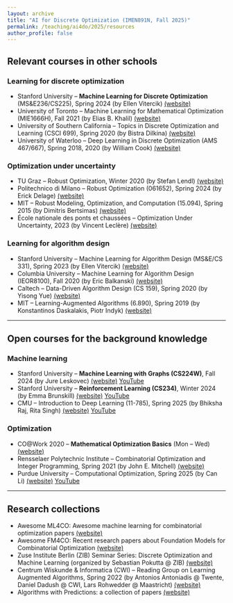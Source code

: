 ```yaml
---
layout: archive
title: "AI for Discrete Optimization (IMEN891N, Fall 2025)"
permalink: /teaching/ai4do/2025/resources
author_profile: false
---
```


## Relevant courses in other schools

### Learning for discrete optimization

- Stanford University – **Machine Learning for Discrete Optimization** (MS&E236/CS225), Spring 2024 (by Ellen Vitercik) [(website)](https://vitercik.github.io/ml4do/)  
- University of Toronto – Machine Learning for Mathematical Optimization (MIE1666H), Fall 2021 (by Elias B. Khalil) [(website)](https://utoronto-ml4opt.github.io/2021/)  
- University of Southern California – Topics in Discrete Optimization and Learning (CSCI 699), Spring 2020 (by Bistra Dilkina) [(website)](https://web-app.usc.edu/soc/syllabus/20201/30126.pdf)  
- University of Waterloo – Deep Learning in Discrete Optimization (AMS 467/667), Spring 2018, 2020 (by William Cook) [(website)](https://www.math.uwaterloo.ca/~bico/co759/2020/index.html)  

### Optimization under uncertainty

- TU Graz – Robust Optimization, Winter 2020 (by Stefan Lendl) [(website)](https://www.math.tugraz.at/~lendl/2020-ro/)  
- Politechnico di Milano – Robust Optimization (061652), Spring 2024 (by Erick Delage) [(website)](https://erickdelage.github.io/061652_ROBUST_OPTIMIZATION/)  
- MIT – Robust Modeling, Optimization, and Computation (15.094), Spring 2015 (by Dimitris Bertsimas) [(website)](https://stellar.mit.edu/S/course/15/sp15/15.094/index.html)  
- École nationale des ponts et chaussées – Optimization Under Uncertainty, 2023 (by Vincent Leclère) [(website)](https://leclere.github.io/teaching/MPRO)  

### Learning for algorithm design

- Stanford University – Machine Learning for Algorithm Design (MS&E/CS 331), Spring 2023 (by Ellen Vitercik) [(website)](https://vitercik.github.io/ml4algs/)  
- Columbia University – Machine Learning for Algorithm Design (IEOR8100), Fall 2020 (by Eric Balkanski) [(website)](https://mla-fall20.ericbalkanski.com/)  
- Caltech – Data-Driven Algorithm Design (CS 159), Spring 2020 (by Yisong Yue) [(website)](https://sites.google.com/view/cs-159-spring-2020/home)  
- MIT – Learning-Augmented Algorithms (6.890), Spring 2019 (by Konstantinos Daskalakis, Piotr Indyk) [(website)](https://stellar.mit.edu/S/course/6/sp19/6.890/materials.html)  

---

## Open courses for the background knowledge

### Machine learning

- Stanford University – **Machine Learning with Graphs (CS224W)**, Fall 2024 (by Jure Leskovec) [(website)](https://web.stanford.edu/class/cs224w/) [YouTube](https://www.youtube.com/playlist?list=PLoROMvodv4rPLKxIpqhjhPgdQy7imNkDn)  
- Stanford University – **Reinforcement Learning (CS234)**, Winter 2024 (by Emma Brunskill) [(website)](https://web.stanford.edu/class/cs234/CS234Spr2024/index.html) [YouTube](https://www.youtube.com/playlist?list=PLoROMvodv4rN4wG6Nk6sNpTEbuOSosZdX)  
- CMU – Introduction to Deep Learning (11-785), Spring 2025 (by Bhiksha Raj, Rita Singh) [(website)](https://deeplearning.cs.cmu.edu/S25/index.html) [YouTube](https://www.youtube.com/playlist?list=PLp-0K3kfddPylfHM6O3cBkRGdSW3m6n1C)  

### Optimization

- CO@Work 2020 – **Mathematical Optimization Basics** (Mon – Wed) [(website)](https://co-at-work.zib.de/berlin2020/)
- Rensselaer Polytechnic Institute – Combinatorial Optimization and Integer Programming, Spring 2021 (by John E. Mitchell) [(website)](https://mitchjrpi.github.io/matp6620/)  
- Purdue University – Computational Optimization, Spring 2025 (by Can Li) [(website)](https://canli1.github.io/courses) [YouTube](https://www.youtube.com/playlist?list=PLY55ZtPLwJDzxvac88eR_Oxyb3d-Cf5qx)  

---

## Research collections

- Awesome ML4CO: Awesome machine learning for combinatorial optimization papers [(website)](https://github.com/Thinklab-SJTU/awesome-ml4co)  
- Awesome FM4CO: Recent research papers about Foundation Models for Combinatorial Optimization [(website)](https://github.com/ai4co/awesome-fm4co)  
- Zuse Institute Berlin (ZIB) Seminar Series: Discrete Optimization and Machine Learning (organized by Sebastian Pokutta @ ZIB) [(website)](https://sites.google.com/view/seminardoml-sose2021/sose-2025)  
- Centrum Wiskunde & Informatica (CWI) – Reading Group on Learning Augmented Algorithms, Spring 2022 (by Antonios Antoniadis @ Twente, Daniel Dadush @ CWI, Lars Rohwedder @ Maastricht) [(website)](https://homepages.cwi.nl/~dadush/reading-group/learning-augmented/index.html)  
- Algorithms with Predictions: a collection of papers [(website)](https://algorithms-with-predictions.github.io/)  
